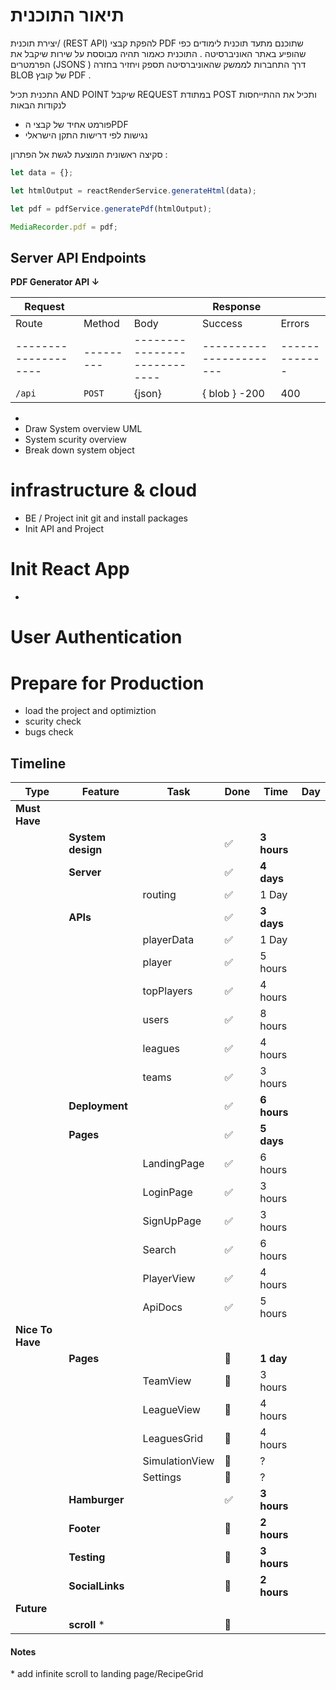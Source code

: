<div>

# תיאור התוכנית

יצירת תוכנית/ (REST API) להפקת קבצי PDF שתוכנם מתעד תוכנית לימודים כפי שהופיע באתר האוניברסיטה .
התוכנית כאמור תהיה מבוססת על שירות שיקבל את הפרמטרים (JSONSׂ ) דרך התחברות לממשק שהאוניברסיטה תספק ויחזיר בחזרה BLOB של קובץ PDF .

התכנית תכיל AND POINT שיקבל REQUEST במתודת POST ותכיל את ההתייחסות לנקודות הבאות

- פורמט אחיד של קבצי הPDF
- נגישות לפי דרישות התקן הישראלי

</div>

סקיצה ראשונית המוצעת לגשת אל הפתרון :

```javascript
let data = {};

let htmlOutput = reactRenderService.generateHtml(data);

let pdf = pdfService.generatePdf(htmlOutput);

MediaRecorder.pdf = pdf;
```

## Server API Endpoints

**PDF Generator API ↓**

| Request              |           |                              | Response                |               |
| -------------------- | --------- | ---------------------------- | ----------------------- | ------------- |
| Route                | Method    | Body                         | Success                 | Errors        |
| -------------------- | --------- | ---------------------------- | ----------------------- | ------------- |
| `/api`               | `POST`    | {json}                       | { blob } -200           | 400           |

-
- Draw System overview UML
- System scurity overview
- Break down system object

# infrastructure & cloud

- BE / Project init git and install packages
- Init API and Project

# Init React App

-

# User Authentication

# Prepare for Production

- load the project and optimiztion
- scurity check
- bugs check

## **Timeline**

| Type             | Feature           | Task           | Done                  | Time        | Day |
| ---------------- | ----------------- | -------------- | --------------------- | ----------- | --- |
| **Must Have**    |                   |                |                       |             |     |
|                  | **System design** |                | :white_check_mark:    | **3 hours** |     |
|                  | **Server**        |                | :white_check_mark:    | **4 days**  |     |
|                  |                   | routing        | :white_check_mark:    | 1 Day       |     |
|                  | **APIs**          |                | :white_check_mark:    | **3 days**  |     |
|                  |                   | playerData     | :white_check_mark:    | 1 Day       |     |
|                  |                   | player         | :white_check_mark:    | 5 hours     |     |
|                  |                   | topPlayers     | :white_check_mark:    | 4 hours     |     |
|                  |                   | users          | :white_check_mark:    | 8 hours     |     |
|                  |                   | leagues        | :white_check_mark:    | 4 hours     |     |
|                  |                   | teams          | :white_check_mark:    | 3 hours     |     |
|                  | **Deployment**    |                | :white_check_mark:    | **6 hours** |     |
|                  | **Pages**         |                | :white_check_mark:    | **5 days**  |     |
|                  |                   | LandingPage    | :white_check_mark:    | 6 hours     |     |
|                  |                   | LoginPage      | :white_check_mark:    | 3 hours     |     |
|                  |                   | SignUpPage     | :white_check_mark:    | 3 hours     |     |
|                  |                   | Search         | :white_check_mark:    | 6 hours     |     |
|                  |                   | PlayerView     | :white_check_mark:    | 4 hours     |     |
|                  |                   | ApiDocs        | :white_check_mark:    | 5 hours     |     |
| **Nice To Have** |                   |                |                       |             |     |
|                  | **Pages**         |                | :black_square_button: | **1 day**   |     |
|                  |                   | TeamView       | :black_square_button: | 3 hours     |     |
|                  |                   | LeagueView     | :black_square_button: | 4 hours     |     |
|                  |                   | LeaguesGrid    | :black_square_button: | 4 hours     |     |
|                  |                   | SimulationView | :black_square_button: | ?           |     |
|                  |                   | Settings       | :black_square_button: | ?           |     |
|                  | **Hamburger**     |                | :white_check_mark:    | **3 hours** |     |
|                  | **Footer**        |                | :black_square_button: | **2 hours** |     |
|                  | **Testing**       |                | :black_square_button: | **3 hours** |     |
|                  | **SocialLinks**   |                | :black_square_button: | **2 hours** |     |
| **Future**       |                   |                |                       |             |     |
|                  | **scroll** \*     |                | :black_square_button: |             |     |

#### **Notes**

\* add infinite scroll to landing page/RecipeGrid
